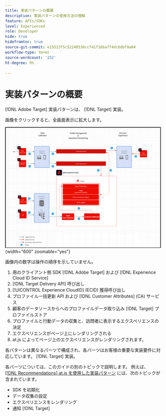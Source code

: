 ```yaml
---
title: 実装パターンの概要
description: 実装パターンの使用方法の理解
feature: APIs/SDKs
level: Experienced
role: Developer
hide: true
hidefromtoc: true
source-git-commit: e15513f5c52240536ccf41f16ba7f4dc6dbf9a04
workflow-type: tm+mt
source-wordcount: '152'
ht-degree: 0%

---
```


# 実装パターンの概要

[!DNL Adobe Target] 実装パターンは、 [!DNL Target] 実装。

画像をクリックすると、全画面表示に拡大します。

![Adobe Targetのアーキテクチャ図](/help/dev/patterns/assets/architecture-chart.png){width="600" zoomable="yes"}

画像内の数字は操作の順序を示していません。

1. 用のクライアント側 SDK [!DNL Adobe Target] および [!DNL Experience Cloud ID Service]
1. [!DNL Target Delivery API] 呼び出し
1. [!UICONTROL Experience CloudID] (ECID) 獲得呼び出し
1. プロファイル一括更新 API および [!DNL Customer Attributes] (CA) サービス
1. 顧客のデータソースからへのプロファイルデータ取り込み [!DNL Target] プロファイルストア
1. プロファイルと行動データの収集と、訪問者に表示するエクスペリエンスの決定
1. エクスペリエンスがページ上にレンダリングされる
1. at.js によってページ上のエクスペリエンスがレンダリングされます。

各パターンは異なるパーツで構成され、各パーツはお客様の重要な実装要件に対応しています。 [!DNL Target] 実装。

各パーツについては、このガイドの別のトピックで説明します。 例えば、 [[!DNL Recommendations] at.js を使用した実装パターン](/help/dev/patterns/recs-atjs/recs-implementation-pattern-atjs.md) には、次のトピックが含まれています。

* SDK を初期化
* データ収集の設定
* エクスペリエンスをレンダリング
* 通知 [!DNL Target]

